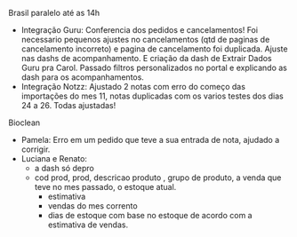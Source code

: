 Brasil paralelo até as 14h
- Integração Guru: Conferencia dos pedidos e cancelamentos! Foi necessario pequenos ajustes no cancelamentos (qtd de paginas de cancelamento incorreto) e pagina de cancelamento foi duplicada. Ajuste nas dashs de acompanhamento. E criação da dash de Extrair Dados Guru pra Carol. Passado filtros personalizados no portal e explicando as dash para os acompanhamentos.
- Integração Notzz: Ajustado 2 notas com erro do começo das importações do mes 11, notas duplicadas com os varios testes dos dias 24 a 26. Todas ajustadas!

Bioclean
- Pamela: Erro em um pedido que teve a sua entrada de nota, ajudado a corrigir.
- Luciana e Renato:
	- a dash só depro
	- cod prod, prod, descricao produto , grupo de produto, a venda que teve no mes passado, o estoque atual.
		- estimativa
		- vendas do mes corrento
		- dias de estoque com base no estoque de acordo com a estimativa de vendas.